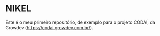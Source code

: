 # NIKEL
Este é o meu primeiro repositório, de exemplo para o projeto CODAÍ, da Growdev (https://codai.growdev.com.br/).
